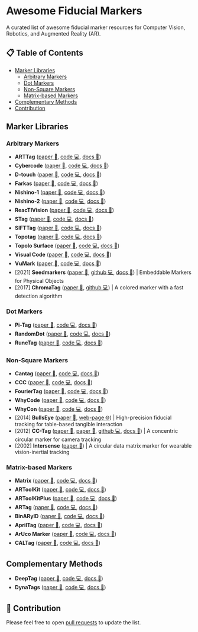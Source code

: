 # Awesome Fiducial Markers

A curated list of awesome fiducial marker resources for Computer Vision, Robotics, and Augmented Reality (AR).

## 📋 Table of Contents

- [Marker Libraries](#marker-lists)
  - [Arbitrary Markers](#fm-arbitrary)
  - [Dot Markers](#fm-dot)
  - [Non-Square Markers](#fm-nonsquare)
  - [Matrix-based Markers](#fm-matrix)
- [Complementary Methods](#fm-methods)
- [Contribution](#contribution)

## Marker Libraries <a id="marker-lists"></a>

### Arbitrary Markers <a id="fm-arbitrary"></a>

- **ARTTag** ([paper 📃](https://doi.org/10.1145/2945078.2945116), [code 💻](#), [docs 📂](#))
- **Cybercode** ([paper 📃](https://doi.org/10.1145/354666.354667), [code 💻](#), [docs 📂](#))
- **D-touch** ([paper 📃](#), [code 💻](#), [docs 📂](#))
- **Farkas** ([paper 📃](https://doi.org/10.1109/IECON.2012.6388951), [code 💻](#), [docs 📂](#))
- **Nishino-1** ([paper 📃](#), [code 💻](#), [docs 📂](#))
- **Nishino-2** ([paper 📃](#), [code 💻](#), [docs 📂](#))
- **ReacTIVision** ([paper 📃](#), [code 💻](#), [docs 📂](#))
- **STag** ([paper 📃](#), [code 💻](#), [docs 📂](#))
- **SIFTTag** ([paper 📃](#), [code 💻](#), [docs 📂](#))
- **Topotag** ([paper 📃](#), [code 💻](#), [docs 📂](#))
- **Topolo Surface** ([paper 📃](#), [code 💻](#), [docs 📂](#))
- **Visual Code** ([paper 📃](#), [code 💻](#), [docs 📂](#))
- **VuMark** ([paper 📃](#), [code 💻](#), [docs 📂](#))
- [2021] **Seedmarkers** ([paper 📃](https://doi.org/10.1145/3430524.3440645), [github 💻](https://github.com/volzotan/Seedmarkers), [docs 📂](https://volzo.de/thing/seedmarker/)) | Embeddable Markers for Physical Objects
- [2017] **ChromaTag** ([paper 📃](https://doi.org/10.1109/ICCV.2017.164), [github 💻](https://github.com/CogChameleon/ChromaTag)) | A colored marker with a fast detection algorithm

### Dot Markers <a id="fm-dot"></a>

- **Pi-Tag** ([paper 📃](#), [code 💻](#), [docs 📂](#))
- **RandomDot** ([paper 📃](#), [code 💻](#), [docs 📂](#))
- **RuneTag** ([paper 📃](#), [code 💻](#), [docs 📂](#))

### Non-Square Markers <a id="fm-nonsquare"></a>

- **Cantag** ([paper 📃](#), [code 💻](#), [docs 📂](#))
- **CCC** ([paper 📃](https://doi.org/10.1117/12.56761), [code 💻](#), [docs 📂](#))
- **FourierTag** ([paper 📃](#), [code 💻](#), [docs 📂](#))
- **WhyCode** ([paper 📃](#), [code 💻](#), [docs 📂](#))
- **WhyCon** ([paper 📃](#), [code 💻](#), [docs 📂](#))
- [2014] **BullsEye** ([paper 📃](https://dl.acm.org/doi/10.1145/2669485.2669503), [web-page 🌐](https://cavi.au.dk/technologies/bullseye)) | High-precision fiducial tracking for table-based tangible interaction
- [2012] **CC-Tag** ([paper 📃](https://doi.org/10.1109/ICIP.2012.6467121), [paper 📃](https://doi.org/10.1109/CVPR.2016.67), [github 💻](https://github.com/alicevision/CCTag), [docs 📂](https://cctag.readthedocs.io/en/latest/)) | A concentric circular marker for camera tracking
- [2002] **Intersense** ([paper 📃](https://doi.org/10.1109/ISMAR.2002.1115065)) | A circular data matrix marker for wearable vision-inertial tracking

### Matrix-based Markers <a id="fm-matrix"></a>

- **Matrix** ([paper 📃](#), [code 💻](#), [docs 📂](#))
- **ARToolKit** ([paper 📃](#), [code 💻](#), [docs 📂](#))
- **ARToolKitPlus** ([paper 📃](#), [code 💻](#), [docs 📂](#))
- **ARTag** ([paper 📃](#), [code 💻](#), [docs 📂](#))
- **BinARyID** ([paper 📃](#), [code 💻](#), [docs 📂](#))
- **AprilTag** ([paper 📃](#), [code 💻](#), [docs 📂](#))
- **ArUco Marker** ([paper 📃](#), [code 💻](#), [docs 📂](#))
- **CALTag** ([paper 📃](#), [code 💻](#), [docs 📂](#))

## Complementary Methods <a id="fm-methods"></a>

- **DeepTag** ([paper 📃](#), [code 💻](#), [docs 📂](#))
- **DynaTags** ([paper 📃](#), [code 💻](#), [docs 📂](#))

## 🚀 Contribution <a id="contribution"></a>

Please feel free to open [pull requests](https://github.com/alitourani/awesome-fiducial-marker/pulls) to update the list.
